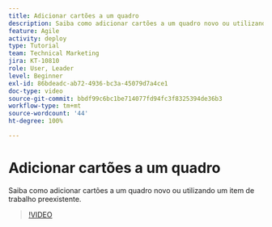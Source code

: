 ```yaml
---
title: Adicionar cartões a um quadro
description: Saiba como adicionar cartões a um quadro novo ou utilizando um item de trabalho preexistente.
feature: Agile
activity: deploy
type: Tutorial
team: Technical Marketing
jira: KT-10810
role: User, Leader
level: Beginner
exl-id: 86bdeadc-ab72-4936-bc3a-45079d7a4ce1
doc-type: video
source-git-commit: bbdf99c6bc1be714077fd94fc3f8325394de36b3
workflow-type: tm+mt
source-wordcount: '44'
ht-degree: 100%

---
```


# Adicionar cartões a um quadro

Saiba como adicionar cartões a um quadro novo ou utilizando um item de trabalho preexistente.

>[!VIDEO](https://video.tv.adobe.com/v/3423054/?quality=12&learn=on&enablevpops=1&captions=por_br)
